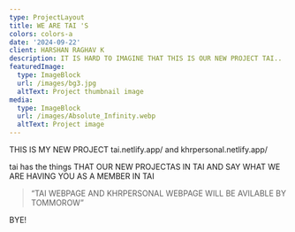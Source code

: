 ```yaml
---
type: ProjectLayout
title: WE ARE TAI 'S
colors: colors-a
date: '2024-09-22'
client: HARSHAN RAGHAV K
description: IT IS HARD TO IMAGINE THAT THIS IS OUR NEW PROJECT TAI..
featuredImage:
  type: ImageBlock
  url: /images/bg3.jpg
  altText: Project thumbnail image
media:
  type: ImageBlock
  url: /images/Absolute_Infinity.webp
  altText: Project image
---
```

THIS IS MY NEW PROJECT tai.netlify.app/ and khrpersonal.netlify.app/

tai has the things THAT OUR NEW PROJECTAS IN TAI AND SAY WHAT WE ARE HAVING YOU AS A MEMBER IN TAI

> “TAI WEBPAGE AND KHRPERSONAL WEBPAGE WILL BE AVILABLE BY TOMMOROW”

BYE!
